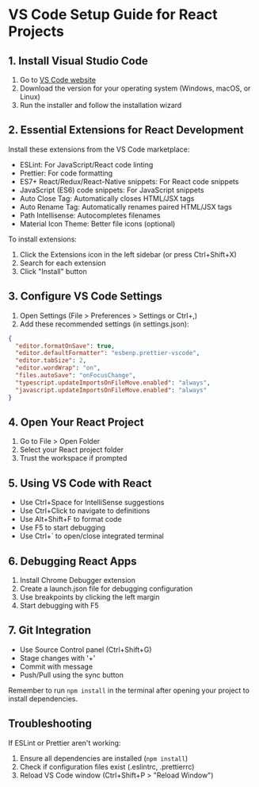# VS Code Setup Guide for React Projects

## 1. Install Visual Studio Code
1. Go to [VS Code website](https://code.visualstudio.com/)
2. Download the version for your operating system (Windows, macOS, or Linux)
3. Run the installer and follow the installation wizard

## 2. Essential Extensions for React Development
Install these extensions from the VS Code marketplace:
- ESLint: For JavaScript/React code linting
- Prettier: For code formatting
- ES7+ React/Redux/React-Native snippets: For React code snippets
- JavaScript (ES6) code snippets: For JavaScript snippets
- Auto Close Tag: Automatically closes HTML/JSX tags
- Auto Rename Tag: Automatically renames paired HTML/JSX tags
- Path Intellisense: Autocompletes filenames
- Material Icon Theme: Better file icons (optional)

To install extensions:
1. Click the Extensions icon in the left sidebar (or press Ctrl+Shift+X)
2. Search for each extension
3. Click "Install" button

## 3. Configure VS Code Settings
1. Open Settings (File > Preferences > Settings or Ctrl+,)
2. Add these recommended settings (in settings.json):
```json
{
  "editor.formatOnSave": true,
  "editor.defaultFormatter": "esbenp.prettier-vscode",
  "editor.tabSize": 2,
  "editor.wordWrap": "on",
  "files.autoSave": "onFocusChange",
  "typescript.updateImportsOnFileMove.enabled": "always",
  "javascript.updateImportsOnFileMove.enabled": "always"
}
```

## 4. Open Your React Project
1. Go to File > Open Folder
2. Select your React project folder
3. Trust the workspace if prompted

## 5. Using VS Code with React
- Use Ctrl+Space for IntelliSense suggestions
- Use Ctrl+Click to navigate to definitions
- Use Alt+Shift+F to format code
- Use F5 to start debugging
- Use Ctrl+` to open/close integrated terminal

## 6. Debugging React Apps
1. Install Chrome Debugger extension
2. Create a launch.json file for debugging configuration
3. Use breakpoints by clicking the left margin
4. Start debugging with F5

## 7. Git Integration
- Use Source Control panel (Ctrl+Shift+G)
- Stage changes with '+'
- Commit with message
- Push/Pull using the sync button

Remember to run `npm install` in the terminal after opening your project to install dependencies.

## Troubleshooting
If ESLint or Prettier aren't working:
1. Ensure all dependencies are installed (`npm install`)
2. Check if configuration files exist (.eslintrc, .prettierrc)
3. Reload VS Code window (Ctrl+Shift+P > "Reload Window")